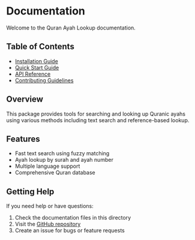 # Documentation

Welcome to the Quran Ayah Lookup documentation.

## Table of Contents

- [Installation Guide](installation.md)
- [Quick Start Guide](quickstart.md)
- [API Reference](api.md)
- [Contributing Guidelines](../CONTRIBUTING.md)

## Overview

This package provides tools for searching and looking up Quranic ayahs using various methods including text search and reference-based lookup.

## Features

- Fast text search using fuzzy matching
- Ayah lookup by surah and ayah number
- Multiple language support
- Comprehensive Quran database

## Getting Help

If you need help or have questions:

1. Check the documentation files in this directory
2. Visit the [GitHub repository](https://github.com/sayedmahmoud266/quran-ayah-lookup)
3. Create an issue for bugs or feature requests